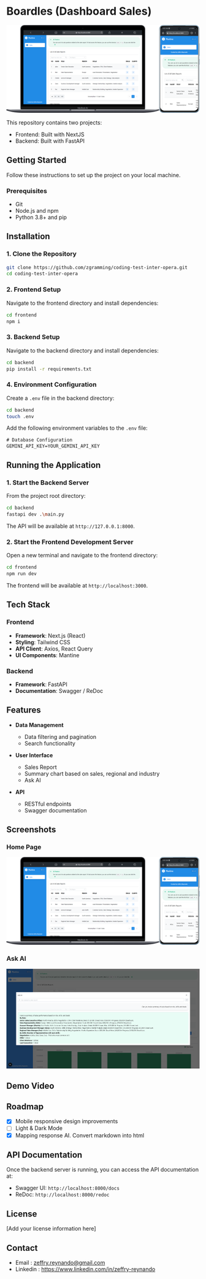 # Boardles (Dashboard Sales)

![Logo](documentation/screenshot/web-preview.png)

This repository contains two projects:
- Frontend: Built with NextJS
- Backend: Built with FastAPI

## Getting Started

Follow these instructions to set up the project on your local machine.

### Prerequisites

- Git
- Node.js and npm
- Python 3.8+ and pip

## Installation

### 1. Clone the Repository

```bash
git clone https://github.com/zgramming/coding-test-inter-opera.git
cd coding-test-inter-opera
```

### 2. Frontend Setup

Navigate to the frontend directory and install dependencies:

```bash
cd frontend
npm i
```

### 3. Backend Setup

Navigate to the backend directory and install dependencies:

```bash
cd backend
pip install -r requirements.txt
```

### 4. Environment Configuration

Create a `.env` file in the backend directory:

```bash
cd backend
touch .env 
```

Add the following environment variables to the `.env` file:

```
# Database Configuration
GEMINI_API_KEY=YOUR_GEMINI_API_KEY
```

## Running the Application

### 1. Start the Backend Server

From the project root directory:

```bash
cd backend
fastapi dev .\main.py
```

The API will be available at `http://127.0.0.1:8000`.

### 2. Start the Frontend Development Server

Open a new terminal and navigate to the frontend directory:

```bash
cd frontend
npm run dev
```

The frontend will be available at `http://localhost:3000`.

## Tech Stack

### Frontend
- **Framework**: Next.js (React)
- **Styling**: Tailwind CSS
- **API Client**: Axios, React Query
- **UI Components**: Mantine

### Backend
- **Framework**: FastAPI
- **Documentation**: Swagger / ReDoc

## Features

- **Data Management**
  - Data filtering and pagination
  - Search functionality
  
- **User Interface**
  - Sales Report
  - Summary chart based on sales, regional and industry
  - Ask AI
  
- **API**
  - RESTful endpoints
  - Swagger documentation

## Screenshots

### Home Page
![Home Page](documentation/screenshot/web-preview.png)

### Ask AI
![Ask AI](documentation/screenshot/ask-ai.png)

## Demo Video


## Roadmap

- [x] Mobile responsive design improvements
- [ ] Light & Dark Mode
- [x] Mapping response AI. Convert markdown into html

## API Documentation

Once the backend server is running, you can access the API documentation at:
- Swagger UI: `http://localhost:8000/docs`
- ReDoc: `http://localhost:8000/redoc`

## License

[Add your license information here]

## Contact

- Email : zeffry.reynando@gmail.com
- Linkedin : https://www.linkedin.com/in/zeffry-reynando